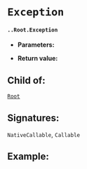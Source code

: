 # `Exception`

#### `..Root.Exception`

* **Parameters:**

* **Return value:**

## Child of:

[`Root`](docs..Root.md)

## Signatures:

`NativeCallable`, `Callable`



## Example:

